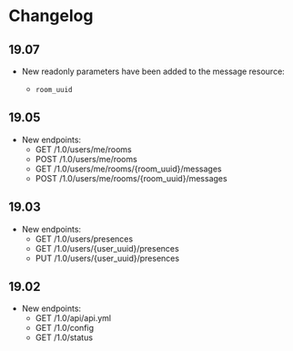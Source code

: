# Changelog

## 19.07

* New readonly parameters have been added to the message resource:

  * `room_uuid`

## 19.05

* New endpoints:
  - GET /1.0/users/me/rooms
  - POST /1.0/users/me/rooms
  - GET /1.0/users/me/rooms/{room_uuid}/messages
  - POST /1.0/users/me/rooms/{room_uuid}/messages

## 19.03

* New endpoints:
  - GET /1.0/users/presences
  - GET /1.0/users/{user_uuid}/presences
  - PUT /1.0/users/{user_uuid}/presences

## 19.02

* New endpoints:
  - GET /1.0/api/api.yml
  - GET /1.0/config
  - GET /1.0/status
